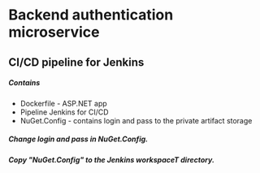 # Backend authentication microservice 
## CI/CD pipeline for Jenkins 

##### Contains

- Dockerfile - ASP.NET app 
- Pipeline Jenkins for CI/CD
- NuGet.Config - contains login and pass to the private artifact storage
##### Change login and pass in NuGet.Config.    
##### Copy "NuGet.Config" to the Jenkins workspaceT directory.